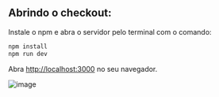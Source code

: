 

## Abrindo o checkout:

Instale o npm e abra o servidor pelo terminal com o comando:

```bash
npm install
npm run dev
```

Abra [http://localhost:3000](http://localhost:3000) no seu navegador.


![image](https://github.com/ggiordani95/checkout-nextjs/assets/94162641/27ba3336-71d4-4309-a2d2-8fa3068e4fa9)
